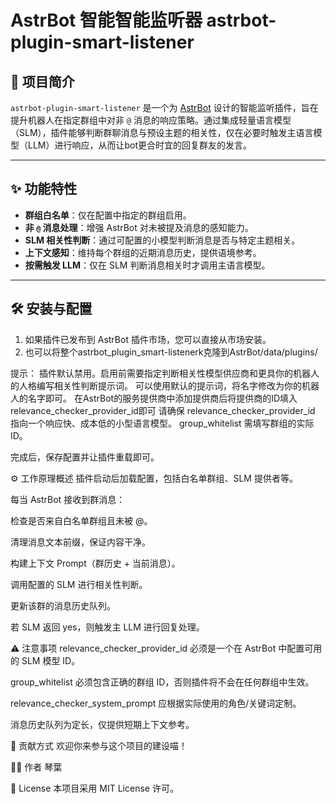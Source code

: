 # AstrBot 智能智能监听器 astrbot-plugin-smart-listener

## 🧠 项目简介

`astrbot-plugin-smart-listener` 是一个为 [AstrBot](https://github.com/Soulter/AstrBot) 设计的智能监听插件，旨在提升机器人在指定群组中对非 `@` 消息的响应策略。通过集成轻量语言模型（SLM），插件能够判断群聊消息与预设主题的相关性，仅在必要时触发主语言模型（LLM）进行响应，从而让bot更合时宜的回复群友的发言。

---

## ✨ 功能特性

- **群组白名单**：仅在配置中指定的群组启用。
- **非 `@` 消息处理**：增强 AstrBot 对未被提及消息的感知能力。
- **SLM 相关性判断**：通过可配置的小模型判断消息是否与特定主题相关。
- **上下文感知**：维持每个群组的近期消息历史，提供语境参考。
- **按需触发 LLM**：仅在 SLM 判断消息相关时才调用主语言模型。

---

## 🛠 安装与配置

1. 如果插件已发布到 AstrBot 插件市场，您可以直接从市场安装。
2. 也可以将整个astrbot_plugin_smart-listenerk克隆到AstrBot/data/plugins/

提示：
插件默认禁用。启用前需要指定判断相关性模型供应商和更具你的机器人的人格编写相关性判断提示词。
可以使用默认的提示词，将名字修改为你的机器人的名字即可。
在AstrBot的服务提供商中添加提供商后将提供商的ID填入relevance_checker_provider_id即可
请确保 relevance_checker_provider_id 指向一个响应快、成本低的小型语言模型。
group_whitelist 需填写群组的实际 ID。

完成后，保存配置并让插件重载即可。

⚙️ 工作原理概述
插件启动后加载配置，包括白名单群组、SLM 提供者等。

每当 AstrBot 接收到群消息：

检查是否来自白名单群组且未被 @。

清理消息文本前缀，保证内容干净。

构建上下文 Prompt（群历史 + 当前消息）。

调用配置的 SLM 进行相关性判断。

更新该群的消息历史队列。

若 SLM 返回 yes，则触发主 LLM 进行回复处理。

⚠️ 注意事项
relevance_checker_provider_id 必须是一个在 AstrBot 中配置可用的 SLM 模型 ID。

group_whitelist 必须包含正确的群组 ID，否则插件将不会在任何群组中生效。

relevance_checker_system_prompt 应根据实际使用的角色/关键词定制。

消息历史队列为定长，仅提供短期上下文参考。

🤝 贡献方式
欢迎你来参与这个项目的建设喵！

👩‍💻 作者
琴葉

📄 License
本项目采用 MIT License 许可。
